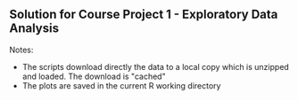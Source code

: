 ## Solution for Course Project 1 - Exploratory Data Analysis

Notes:

* The scripts download directly the data to a local copy which is unzipped and loaded. The download is "cached"
* The plots are saved in the current R working directory


